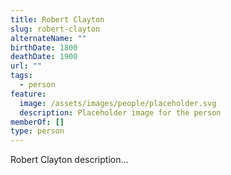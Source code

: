 ```yaml
---
title: Robert Clayton
slug: robert-clayton
alternateName: ""
birthDate: 1800
deathDate: 1900
url: ""
tags:
  - person
feature:
  image: /assets/images/people/placeholder.svg
  description: Placeholder image for the person
memberOf: []
type: person
---
```


Robert Clayton description...
